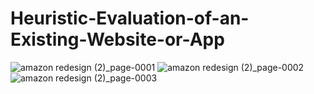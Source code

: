 # Heuristic-Evaluation-of-an-Existing-Website-or-App
![amazon redesign (2)_page-0001](https://github.com/user-attachments/assets/caa74e79-f5d0-42c7-842e-366df2fe4c5f)
![amazon redesign (2)_page-0002](https://github.com/user-attachments/assets/f6016ed9-2960-4142-a42e-a406df7bfe6b)
![amazon redesign (2)_page-0003](https://github.com/user-attachments/assets/7c7c5b8a-01c9-44d7-b3ad-891d0e08cc9a)

